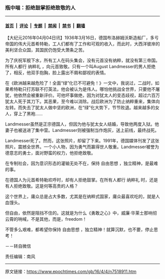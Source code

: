 ### 瓶中喵：拒绝鼓掌拒绝致敬的人

---

#### [首页](../../../..?n7518911) &nbsp;|&nbsp; [评论](../../../../../epoch-comment?n7518911) &nbsp;|&nbsp; [专题](../../../../../epoch-special?n7518911) &nbsp;|&nbsp; [禁闻](../../../../../epoch-news?n7518911) &nbsp;|&nbsp; [禁书](../../../../../books?n7518911) &nbsp;|&nbsp; [翻墙](https://github.com/gfw-breaker/nogfw/blob/master/README.md?n7518911)


<div class="post_content" id="artbody" itemprop="articleBody">
 <!-- article content begin -->
 <p>
  【大纪元2016年04月04日讯】1936年3月16日，德国布洛赫姆沃斯造船厂，多亏帝国的伟大元首希特勒，工人们都有了工作和可观的收入，而此时，大西洋彼岸的美利坚合众国，其国民仍饱受大萧条之苦。
 </p>
 <p>
  为了庆祝军舰下水，所有工人在码头集会，没有元首没有纳粹，就没有第三帝国。所有人都行
  <ok href="https://www.epochtimes.com/gb/tag/%E7%BA%B3%E7%B2%B9%E7%A4%BC.html">
   纳粹礼
  </ok>
  ，向元首致敬。只有一个叫August Landmesser的男人拒绝了，相反，他双手抱胸，脸上露出不屑和鄙视的表情。
 </p>
 <p>
  在《欧洲越来越危险了！全面“绿”化已不可避免！》一文中，我说过，二战时，如果希特勒只打苏联不打英法，他会被认为是伟人。哪怕他挑战全世界，只要他不屠犹，他依然会被重新评价。可他坏事做绝，因为对犹太人的变态歧视，超过六百万犹太人死于其刀下。其恶果，至今难以消除。战后欧洲为了防止纳粹重来，集体向左转。而失去了犹太人做中坚的欧洲，在“绿”化大势下，节节败退。越来越多的女人，穿上了黑袍……
 </p>
 <p>
  Landmesser虽然是正宗德国人，但因为他与犹太女人结婚，导致他两度入狱。他妻子也被送进了集中营。Landmesser则被强制当作炮灰，送上前线，最终战死。
 </p>
 <p>
  Landmesser死了。然而，这张照片，却留了下来。1991年，德国媒体刊发了这张照片。震撼全世界。一个小人物，因为勇气而赢得世人敬重。Landmesser被誉为德意志的勇士，面对野蛮的权力，他拒绝致敬。
 </p>
 <p>
  在专制社会，因为意识形态的灌输无处不在，保持
  <ok href="https://www.epochtimes.com/gb/tag/%E8%87%AA%E7%94%B1%E6%80%9D%E6%83%B3.html">
   自由思想
  </ok>
  ，独立精神，是最难的事。
 </p>
 <p>
  在德国人为元首希特勒欢呼时，却有人拒绝鼓掌。在所有人都行
  <ok href="https://www.epochtimes.com/gb/tag/%E7%BA%B3%E7%B2%B9%E7%A4%BC.html">
   纳粹礼
  </ok>
  时，还是有人拒绝致敬。这是何等高贵的人格？
 </p>
 <p>
  这个世界上，庸众总是占大多数，尤其是在纳粹式国家，庸众最喜欢吃的，就是人血馒头。
 </p>
 <p>
  但自由，依然是阻挡不住的。这就是为什么《勇敢之心》中，威廉·华莱士那响彻云霄的呐喊，不是其他，而是，freedom！
 </p>
 <p>
  不管多么艰难，都希望你保持
  <ok href="https://www.epochtimes.com/gb/tag/%E8%87%AA%E7%94%B1%E6%80%9D%E6%83%B3.html">
   自由思想
  </ok>
  ，独立精神！就算沉默，也不要，停止思考！
 </p>
 <p>
  －－转自微信
 </p>
 <p>
  责任编辑：南风
 </p>
 <!-- article content end -->
 <div id="below_article_ad">
 </div>
</div>


---

原文链接：https://www.epochtimes.com/gb/16/4/4/n7518911.htm